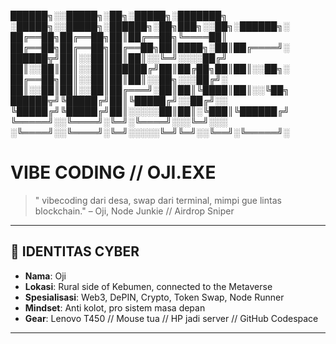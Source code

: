 
██████╗░░█████╗░██╗░█████╗░███████╗  ░█████╗░░█████╗░██████╗░██╗███╗░░██╗░██████╗░
██╔══██╗██╔══██╗██║██╔══██╗╚════██║  ██╔══██╗██╔══██╗██╔══██╗██║████╗░██║██╔════╝░
██████╦╝██║░░██║██║██║░░╚═╝░░░░██╔╝  ██║░░██║██║░░██║██████╔╝██║██╔██╗██║██║░░██╗░
██╔══██╗██║░░██║██║██║░░██╗░░░██╔╝░  ██║░░██║██║░░██║██╔═══╝░██║██║╚████║██║░░╚██╗
██████╦╝╚█████╔╝██║╚█████╔╝░░██╔╝░░  ╚█████╔╝╚█████╔╝██║░░░░░██║██║░╚███║╚██████╔╝
╚═════╝░░╚════╝░╚═╝░╚════╝░░░╚═╝░░░  ░╚════╝░░╚════╝░╚═╝░░░░░╚═╝╚═╝░░╚══╝░╚═════╝░

# VIBE CODING // OJI.EXE

> " vibecoding dari desa, swap dari terminal, mimpi gue lintas blockchain."
> – Oji, Node Junkie // Airdrop Sniper

---

## 🧠 IDENTITAS CYBER

- **Nama**: Oji
- **Lokasi**: Rural side of Kebumen, connected to the Metaverse
- **Spesialisasi**: Web3, DePIN, Crypto, Token Swap, Node Runner
- **Mindset**: Anti kolot, pro sistem masa depan
- **Gear**: Lenovo T450 // Mouse tua // HP jadi server // GitHub Codespace

---


<!---
momys4/momys4 is a ✨ special ✨ repository because its `README.md` (this file) appears on your GitHub profile.
You can click the Preview link to take a look at your changes.
--->
